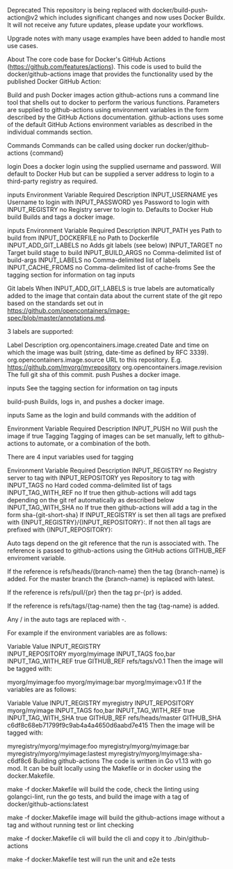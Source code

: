 Deprecated
This repository is being replaced with docker/build-push-action@v2 which includes significant changes and now uses Docker Buildx. It will not receive any future updates, please update your workflows.

Upgrade notes with many usage examples have been added to handle most use cases.

About
The core code base for Docker's GitHub Actions (https://github.com/features/actions). This code is used to build the docker/github-actions image that provides the functionality used by the published Docker GitHub Action:

Build and push Docker images action
github-actions runs a command line tool that shells out to docker to perform the various functions. Parameters are supplied to github-actions using environment variables in the form described by the GitHub Actions documentation. github-actions uses some of the default GitHub Actions environment variables as described in the individual commands section.

Commands
Commands can be called using docker run docker/github-actions {command}

login
Does a docker login using the supplied username and password. Will default to Docker Hub but can be supplied a server address to login to a third-party registry as required.

inputs
Environment Variable	Required	Description
INPUT_USERNAME	yes	Username to login with
INPUT_PASSWORD	yes	Password to login with
INPUT_REGISTRY	no	Registry server to login to. Defaults to Docker Hub
build
Builds and tags a docker image.

inputs
Environment Variable	Required	Description
INPUT_PATH	yes	Path to build from
INPUT_DOCKERFILE	no	Path to Dockerfile
INPUT_ADD_GIT_LABELS	no	Adds git labels (see below)
INPUT_TARGET	no	Target build stage to build
INPUT_BUILD_ARGS	no	Comma-delimited list of build-args
INPUT_LABELS	no	Comma-delimited list of labels
INPUT_CACHE_FROMS	no	Comma-delimited list of cache-froms
See the tagging section for information on tag inputs

Git labels
When INPUT_ADD_GIT_LABELS is true labels are automatically added to the image that contain data about the current state of the git repo based on the standards set out in https://github.com/opencontainers/image-spec/blob/master/annotations.md.

3 labels are supported:

Label	Description
org.opencontainers.image.created	Date and time on which the image was built (string, date-time as defined by RFC 3339).
org.opencontainers.image.source	URL to this repository. E.g. https://github.com/myorg/myrepository
org.opencontainers.image.revision	The full git sha of this commit.
push
Pushes a docker image.

inputs
See the tagging section for information on tag inputs

build-push
Builds, logs in, and pushes a docker image.

inputs
Same as the login and build commands with the addition of

Environment Variable	Required	Description
INPUT_PUSH	no	Will push the image if true
Tagging
Tagging of images can be set manually, left to github-actions to automate, or a combination of the both.

There are 4 input variables used for tagging

Environment Variable	Required	Description
INPUT_REGISTRY	no	Registry server to tag with
INPUT_REPOSITORY	yes	Repository to tag with
INPUT_TAGS	no	Hard coded comma-delimited list of tags
INPUT_TAG_WITH_REF	no	If true then github-actions will add tags depending on the git ref automatically as described below
INPUT_TAG_WITH_SHA	no	If true then github-actions will add a tag in the form sha-{git-short-sha}
If INPUT_REGISTRY is set then all tags are prefixed with {INPUT_REGISTRY}/{INPUT_REPOSITORY}:. If not then all tags are prefixed with {INPUT_REPOSITORY}:

Auto tags depend on the git reference that the run is associated with. The reference is passed to github-actions using the GitHub actions GITHUB_REF enviroment variable.

If the reference is refs/heads/{branch-name} then the tag {branch-name} is added. For the master branch the {branch-name} is replaced with latest.

If the reference is refs/pull/{pr} then the tag pr-{pr} is added.

If the reference is refs/tags/{tag-name} then the tag {tag-name} is added.

Any / in the auto tags are replaced with -.

For example if the environment variables are as follows:

Variable	Value
INPUT_REGISTRY	
INPUT_REPOSITORY	myorg/myimage
INPUT_TAGS	foo,bar
INPUT_TAG_WITH_REF	true
GITHUB_REF	refs/tags/v0.1
Then the image will be tagged with:

myorg/myimage:foo
myorg/myimage:bar
myorg/myimage:v0.1
If the variables are as follows:

Variable	Value
INPUT_REGISTRY	myregistry
INPUT_REPOSITORY	myorg/myimage
INPUT_TAGS	foo,bar
INPUT_TAG_WITH_REF	true
INPUT_TAG_WITH_SHA	true
GITHUB_REF	refs/heads/master
GITHUB_SHA	c6df8c68eb71799f9c9ab4a4a4650d6aabd7e415
Then the image will be tagged with:

myregistry/myorg/myimage:foo
myregistry/myorg/myimage:bar
myregistry/myorg/myimage:lastest
myregistry/myorg/myimage:sha-c6df8c6
Building github-actions
The code is written in Go v1.13 with go mod. It can be built locally using the Makefile or in docker using the docker.Makefile.

make -f docker.Makefile will build the code, check the linting using golangci-lint, run the go tests, and build the image with a tag of docker/github-actions:latest

make -f docker.Makefile image will build the github-actions image without a tag and without running test or lint checking

make -f docker.Makefile cli will build the cli and copy it to ./bin/github-actions

make -f docker.Makefile test will run the unit and e2e tests

